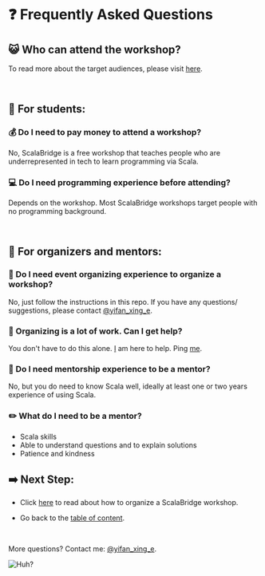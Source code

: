 # :question: Frequently Asked Questions

## :smiley_cat: Who can attend the workshop?
To read more about the target audiences, please visit [here](../who-can-attend.md).

<br>

## :school_satchel: For students:

### :moneybag: Do I need to pay money to attend a workshop?
No, ScalaBridge is a free workshop that teaches people who are underrepresented in tech to learn programming via Scala.

### :computer: Do I need programming experience before attending?
Depends on the workshop. Most ScalaBridge workshops target people with no programming background.

<br>

## :school: For organizers and mentors:


### :mega: Do I need event organizing experience to organize a workshop?
No, just follow the instructions in this repo. If you have any questions/ suggestions, please contact [@yifan_xing_e](https://twitter.com/yifan_xing_e).

### :wave: Organizing is a lot of work. Can I get help?
You don't have to do this alone. [I](https://twitter.com/yifan_xing_e) am here to help. Ping [me](https://twitter.com/yifan_xing_e).


### :scroll: Do I need mentorship experience to be a mentor?
No, but you do need to know Scala well, ideally at least one or two years experience of using Scala.


### :pencil2: What do I need to be a mentor?
- Scala skills
- Able to understand questions and to explain solutions
- Patience and kindness

## :arrow_right: Next Step:
- Click [here](../README.md) to read about how to organize a ScalaBridge workshop.

- Go back to the [table of content](../README.md).

<br>

More questions? Contact me: [@yifan_xing_e](https://twitter.com/yifan_xing_e).

![Huh?](../images/IMG_4775.JPG)
